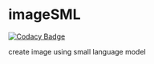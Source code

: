 # imageSML

[![Codacy Badge](https://api.codacy.com/project/badge/Grade/1cf3a0a1299043eeb8735b605d4e175e)](https://app.codacy.com/gh/labKnowledge/imageSML?utm_source=github.com&utm_medium=referral&utm_content=labKnowledge/imageSML&utm_campaign=Badge_Grade)

create image using small language model
